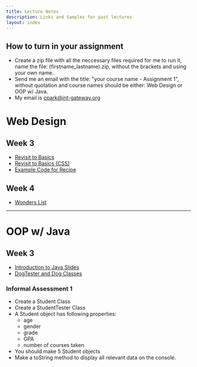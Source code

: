 ```yaml
---
title: Lecture Notes
description: Links and Samples for past lectures
layout: index
---
```


## How to turn in your assignment

+ Create a zip file with all the neccessary files required for me to run it, name the file: (firstname_lastname).zip, without the brackets and using your own name.
+ Send me an email with the title: "your course name - Assignment 1", without quotation and course names should be either: Web Design or OOP w/ Java.
+ My email is cpark@int-gateway.org

# Web Design

## Week 3

+ [Revisit to Basics](https://docs.google.com/presentation/d/1OhmwnY-Vvdhp45NctetzUEjbz4zE2BulYQimjjwlPXc/edit?usp=sharing)
+ [Revisit to Basics (CSS)](https://docs.google.com/presentation/d/19uaFLW-m-TXsM5GYgqT1-qGNCLwut8fOIrjVLL8zSAg/edit?usp=sharing)
+ [Example Code for Recipe](./samples/w1)

## Week 4

+ [Wonders List](./wonderlist)

---

# OOP w/ Java

## Week 3

+ [Introduction to Java Slides](https://docs.google.com/presentation/d/1ymF9ywDoHLvdsmpez8Lig7-_nwYzwoQoNzmPbUjwOsI/edit?usp=sharing)
+ [DogTester and Dog Classes](./samples/j1)

### Informal Assessment 1

+ Create a Student Class
+ Create a StudentTester Class
+ A Student object has following properties:
  + age
  + gender
  + grade
  + GPA
  + number of courses taken
+ You should make 5 Student objects
+ Make a toString method to display all relevant data on the console.
